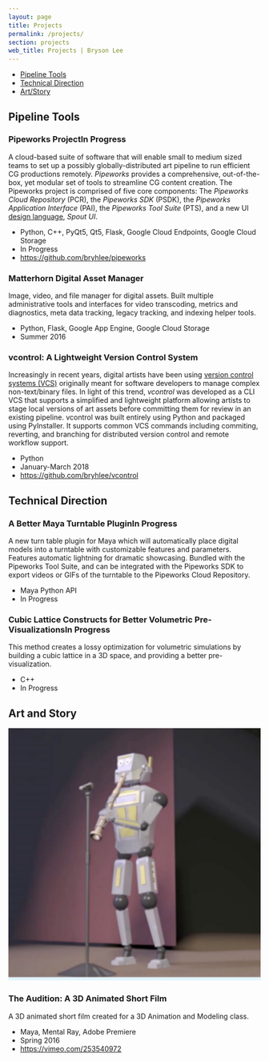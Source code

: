 ```yaml
---
layout: page
title: Projects
permalink: /projects/
section: projects
web_title: Projects | Bryson Lee
---
```



* [Pipeline Tools](#pipeline-tools)
* [Technical Direction](#technical-direction)
* [Art/Story](#art-and-story)


## Pipeline Tools
<div class="project-entry d-flex">
  <div class="align-self-start">
    <h3 class="project-title">Pipeworks Project<span class="badge">In Progress</span></h3>
    <p>A cloud-based suite of software that will enable small to medium sized teams to set up a possibly globally-distributed art pipeline to run efficient CG productions remotely. <i>Pipeworks</i> provides a comprehensive, out-of-the-box, yet modular set of tools to streamline CG content creation. The Pipeworks project is comprised of five core components: The <i>Pipeworks Cloud Repository</i> (PCR), the <i>Pipeworks SDK</i> (PSDK), the <i>Pipeworks Application Interface</i> (PAI), the <i>Pipeworks Tool Suite</i> (PTS), and a new UI <a href="https://en.wikipedia.org/wiki/Design_language">design language</a>, <i>Spout UI</i>.</p>
    <ul class="fa-ul">
      <li><span class="fa-li"><i class="fas fa-code fa-fw"></i></span>Python, C++, PyQt5, Qt5, Flask, Google Cloud Endpoints, Google Cloud Storage</li>
      <li><span class="fa-li"><i class="far fa-calendar-alt fa-fw"></i></span>In Progress</li>
      <li><span class="fa-li"><i class="fas fa-link fa-fw"></i></span><a href="https://github.com/bryhlee/pipeworks" target="_blank">https://github.com/bryhlee/pipeworks</a></li>
    </ul>
  </div>
</div>
<div class="project-entry d-flex">
  <div class="align-self-start">
    <h3 class="project-title">Matterhorn Digital Asset Manager</h3>
    <p>Image, video, and file manager for digital assets. Built multiple administrative tools and interfaces for video transcoding, metrics and diagnostics, meta data tracking, legacy tracking, and indexing helper tools.</p>
    <ul class="fa-ul">
      <li><span class="fa-li"><i class="fas fa-code fa-fw"></i></span>Python, Flask, Google App Engine, Google Cloud Storage</li>
      <li><span class="fa-li"><i class="far fa-calendar-alt fa-fw"></i></span>Summer 2016</li>
    </ul>
  </div>
</div>
<div class="project-entry d-flex">
  <div class="align-self-start">
    <h3 class="project-title">vcontrol: A Lightweight Version Control System</h3>
    <p>Increasingly in recent years, digital artists have been using <a href="https://en.wikipedia.org/wiki/Version_control">version control systems (VCS)</a> originally meant for software developers to manage complex non-text/binary files. In light of this trend, <i>vcontrol</i> was developed as a CLI VCS that supports a simplified and lightweight platform allowing artists to stage local versions of art assets before committing  them for review in an existing pipeline. vcontrol was built entirely using Python and packaged using PyInstaller. It supports common VCS commands including commiting, reverting, and branching for distributed version control and remote workflow support.</p>
    <ul class="fa-ul">
      <li><span class="fa-li"><i class="fas fa-code fa-fw"></i></span>Python</li>
      <li><span class="fa-li"><i class="far fa-calendar-alt fa-fw"></i></span>January-March 2018</li>
      <li><span class="fa-li"><i class="fas fa-link fa-fw"></i></span><a href="https://github.com/bryhlee/vcontrol" target="_blank">https://github.com/bryhlee/vcontrol</a></li>
    </ul>
  </div>
</div>

## Technical Direction
<div class="project-entry d-flex">
  <div class="align-self-start">
    <h3 class="project-title">A Better Maya Turntable Plugin<span class="badge">In Progress</span></h3>
    <p>A new turn table plugin for Maya which will automatically place digital models into a turntable with customizable features and parameters. Features automatic lightning for dramatic showcasing. Bundled with the Pipeworks Tool Suite, and can be integrated with the Pipeworks SDK to export videos or GIFs of the turntable to the Pipeworks Cloud Repository.</p>
    <ul class="fa-ul">
      <li><span class="fa-li"><i class="fas fa-code fa-fw"></i></span>Maya Python API</li>
      <li><span class="fa-li"><i class="far fa-calendar-alt fa-fw"></i></span>In Progress</li>
    </ul>
  </div>
</div>
<div class="project-entry d-flex">
  <div class="align-self-start">
    <h3 class="project-title">Cubic Lattice Constructs for Better Volumetric Pre-Visualizations<span class="badge">In Progress</span></h3>
    <p>This method creates a lossy optimization for volumetric simulations by building a cubic lattice in a 3D space, and providing a better pre-visualization.</p>
    <ul class="fa-ul">
      <li><span class="fa-li"><i class="fas fa-code fa-fw"></i></span>C++</li>
      <li><span class="fa-li"><i class="far fa-calendar-alt fa-fw"></i></span>In Progress</li>
    </ul>
  </div>
</div>

## Art and Story
<div class="project-entry d-flex">
  <img class="align-self-start hidden-xs-down" src="/assets/img/audition_square.png">
  <div class="align-self-start">
    <h3 class="project-title">The Audition: A 3D Animated Short Film</h3>
    <p>A 3D animated short film created for a 3D Animation and Modeling class.</p>
    <ul class="fa-ul">
      <li><span class="fa-li"><i class="fas fa-code fa-fw"></i></span>Maya, Mental Ray, Adobe Premiere</li>
      <li><span class="fa-li"><i class="far fa-calendar-alt fa-fw"></i></span>Spring 2016</li>
      <li><span class="fa-li"><i class="fas fa-link fa-fw"></i></span><a href="https://vimeo.com/253540972" target="_blank">https://vimeo.com/253540972</a></li>
    </ul>
  </div>
</div>

